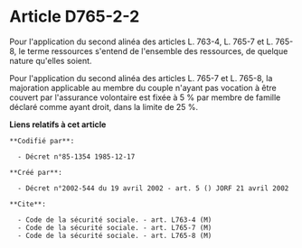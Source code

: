 # Article D765-2-2

Pour l'application du second alinéa des articles L. 763-4, L. 765-7 et L. 765-8, le terme ressources s'entend de l'ensemble
des ressources, de quelque nature qu'elles soient.

Pour l'application du second alinéa des articles L. 765-7 et L. 765-8, la majoration applicable au membre du couple n'ayant
pas vocation à être couvert par l'assurance volontaire est fixée à 5 % par membre de famille déclaré comme ayant droit, dans
la limite de 25 %.

**Liens relatifs à cet article**

	**Codifié par**:

	  - Décret n°85-1354 1985-12-17

	**Créé par**:

	  - Décret n°2002-544 du 19 avril 2002 - art. 5 () JORF 21 avril 2002

	**Cite**:

	  - Code de la sécurité sociale. - art. L763-4 (M)
	  - Code de la sécurité sociale. - art. L765-7 (M)
	  - Code de la sécurité sociale. - art. L765-8 (M)
